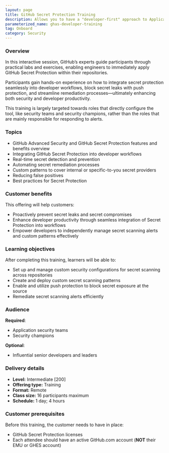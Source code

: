 ```yaml
---
layout: page
title: GitHub Secret Protection Training
description: Allows you to have a "developer-first" approach to Application Security, recognizing that developers have a critical role to play in securing your applications.
parameterized_name: ghas-developer-training
tag: Onboard
category: Security
---
```


### Overview

In this interactive session, GitHub’s experts guide participants through practical labs and exercises, enabling engineers to immediately apply GitHub Secret Protection within their repositories.

Participants gain hands-on experience on how to integrate secret protection seamlessly into developer workflows, block secret leaks with push protection, and streamline remediation processes—ultimately enhancing both security and developer productivity.

This training is largely targeted towards roles that directly configure the tool, like security teams and security champions, rather than the roles that are mainly responsible for responding to alerts.

### Topics

- GitHub Advanced Security and GitHub Secret Protection features and benefits overview
- Integrating GitHub Secret Protection into developer workflows
- Real-time secret detection and prevention
- Automating secret remediation processes
- Custom patterns to cover internal or specific-to-you secret providers
- Reducing false positives
- Best practices for Secret Protection

### Customer benefits

This offering will help customers:

- Proactively prevent secret leaks and secret compromises
- Enhance developer productivity through seamless integration of Secret Protection into workflows
- Empower developers to independently manage secret scanning alerts and custom patterns effectively

### Learning objectives

After completing this training, learners will be able to:

- Set up and manage custom security configurations for secret scanning across repositories
- Create and deploy custom secret scanning patterns
- Enable and utilize push protection to block secret exposure at the source
- Remediate secret scanning alerts efficiently

### Audience

**Required**:

- Application security teams
- Security champions

**Optional**:

- Influential senior developers and leaders

### Delivery details

- **Level:** Intermediate [200]
- **Offering type:** Training
- **Format:** Remote
- **Class size:** 16 participants maximum
- **Schedule:** 1 day; 4 hours

### Customer prerequisites

Before this training, the customer needs to have in place:

- GitHub Secret Protection licenses
- Each attendee should have an active GitHub.com account (**NOT** their EMU or GHES account)
